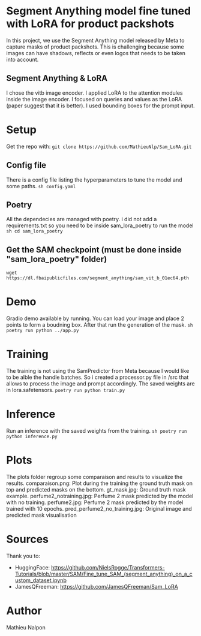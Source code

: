 # Segment Anything model fine tuned with LoRA for product packshots

In this project, we use the Segment Anything model released by Meta to capture masks of product packshots. This is challenging because some images can have shadows, reflects or even logos that needs to be taken into account.

## Segment Anything & LoRA

I chose the vitb image encoder. I applied LoRA to the attention modules inside the image encoder. I focused on queries and values as the LoRA (paper suggest that it is better).
I used bounding boxes for the prompt input.
# Setup
Get the repo with:
`
   git clone https://github.com/MathieuNlp/Sam_LoRA.git
`
## Config file
There is a config file listing the hyperparameters to tune the model and some paths.
`sh
   config.yaml
`
## Poetry
All the dependecies are managed with poetry. i did not add a requirements.txt so you need to be inside sam_lora_poetry to run the model
`sh
   cd sam_lora_poetry
`

## Get the SAM checkpoint (must be done inside "sam_lora_poetry" folder)
`
   wget https://dl.fbaipublicfiles.com/segment_anything/sam_vit_b_01ec64.pth
`
# Demo
Gradio demo available by running. You can load your image and place 2 points to form a boudning box. After that run the generation of the mask.
`sh
   poetry run python ../app.py
`

# Training
The training is not using the SamPredictor from Meta because I would like to be alble the handle batches. So i created a processor.py file in /src that allows to process the image and prompt accordingly. The saved weights are in lora.safetensors.
`
   poetry run python train.py
`

# Inference
Run an inference with the saved weights from the training.
`sh
   poetry run python inference.py
`
# Plots
The plots folder regroup some comparaison and results to visualize the results.
comparaison.png: Plot during the training the ground truth mask on top and predicted masks on the bottom.
gt_mask.jpg: Ground truth mask example.
perfume2_notraining.jpg: Perfume 2 mask predicted by the model with no training.
perfume2.jpg: Perfume 2 mask predicted by the model trained with 10 epochs.
pred_perfume2_no_training.jpg: Original image and predicted mask visualisation


# Sources
Thank you to:
- HuggingFace: https://github.com/NielsRogge/Transformers-Tutorials/blob/master/SAM/Fine_tune_SAM_(segment_anything)_on_a_custom_dataset.ipynb
- JamesQFreeman: https://github.com/JamesQFreeman/Sam_LoRA

# Author
Mathieu Nalpon

